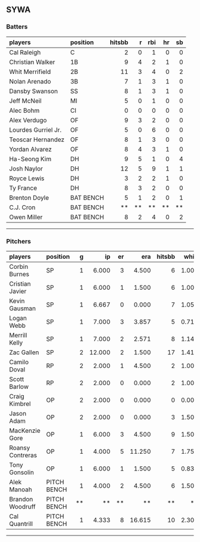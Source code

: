 ## SYWA

### Batters

 
|players             |position  | hitsbb|  r| rbi| hr| sb| 
|:-------------------|:---------|------:|--:|---:|--:|--:| 
|Cal Raleigh         |C         |      2|  0|   1|  0|  0| 
|Christian Walker    |1B        |      9|  4|   2|  1|  0| 
|Whit Merrifield     |2B        |     11|  3|   4|  0|  2| 
|Nolan Arenado       |3B        |      7|  1|   3|  1|  0| 
|Dansby Swanson      |SS        |      8|  1|   3|  1|  0| 
|Jeff McNeil         |MI        |      5|  0|   1|  0|  0| 
|Alec Bohm           |CI        |      0|  0|   0|  0|  0| 
|Alex Verdugo        |OF        |      9|  3|   2|  0|  0| 
|Lourdes Gurriel Jr. |OF        |      5|  0|   6|  0|  0| 
|Teoscar Hernandez   |OF        |      8|  1|   3|  0|  0| 
|Yordan Alvarez      |OF        |      8|  4|   3|  1|  0| 
|Ha-Seong Kim        |DH        |      9|  5|   1|  0|  4| 
|Josh Naylor         |DH        |     12|  5|   9|  1|  1| 
|Royce Lewis         |DH        |      3|  2|   2|  1|  0| 
|Ty France           |DH        |      8|  3|   2|  0|  0| 
|Brenton Doyle       |BAT BENCH |      5|  1|   2|  0|  1| 
|C.J. Cron           |BAT BENCH |     **| **|  **| **| **| 
|Owen Miller         |BAT BENCH |      8|  2|   4|  0|  2| 


* * *

### Pitchers

 
|players          |position    |  g|     ip| er|    era| hitsbb|  whip| so|  w| sv| 
|:----------------|:-----------|--:|------:|--:|------:|------:|-----:|--:|--:|--:| 
|Corbin Burnes    |SP          |  1|  6.000|  3|  4.500|      6| 1.000|  7|  0|  0| 
|Cristian Javier  |SP          |  1|  6.000|  1|  1.500|      6| 1.000|  5|  1|  0| 
|Kevin Gausman    |SP          |  1|  6.667|  0|  0.000|      7| 1.050| 11|  1|  0| 
|Logan Webb       |SP          |  1|  7.000|  3|  3.857|      5| 0.714|  6|  0|  0| 
|Merrill Kelly    |SP          |  1|  7.000|  2|  2.571|      8| 1.143|  8|  1|  0| 
|Zac Gallen       |SP          |  2| 12.000|  2|  1.500|     17| 1.417| 13|  1|  0| 
|Camilo Doval     |RP          |  2|  2.000|  1|  4.500|      2| 1.000|  4|  0|  0| 
|Scott Barlow     |RP          |  2|  2.000|  0|  0.000|      2| 1.000|  4|  0|  1| 
|Craig Kimbrel    |OP          |  2|  2.000|  0|  0.000|      0| 0.000|  1|  0|  1| 
|Jason Adam       |OP          |  2|  2.000|  0|  0.000|      3| 1.500|  3|  0|  1| 
|MacKenzie Gore   |OP          |  1|  6.000|  3|  4.500|      9| 1.500|  6|  0|  0| 
|Roansy Contreras |OP          |  1|  4.000|  5| 11.250|      7| 1.750|  6|  0|  0| 
|Tony Gonsolin    |OP          |  1|  6.000|  1|  1.500|      5| 0.833|  2|  1|  0| 
|Alek Manoah      |PITCH BENCH |  1|  4.000|  2|  4.500|      6| 1.500|  2|  0|  0| 
|Brandon Woodruff |PITCH BENCH | **|     **| **|     **|     **|    **| **| **| **| 
|Cal Quantrill    |PITCH BENCH |  1|  4.333|  8| 16.615|     10| 2.308|  3|  0|  0| 


* * *


